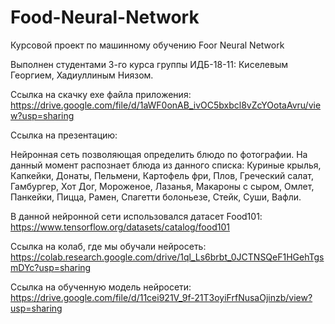 # Food-Neural-Network
Курсовой проект по машинному обучению Foor Neural Network

Выполнен студентами 3-го курса группы ИДБ-18-11: Киселевым Георгием, Хадиуллиным Ниязом.

Ссылка на скачку exe файла приложения: https://drive.google.com/file/d/1aWF0onAB_ivOC5bxbcl8vZcYOotaAvru/view?usp=sharing

Ссылка на презентацию: 

Нейронная сеть позволяющая определить блюдо по фотографии. На данный момент распознает блюда из данного списка: Куриные крылья, Капкейки, Донаты, Пельмени, Картофель фри, Плов, Греческий салат, Гамбургер, Хот Дог, Мороженое, Лазанья, Макароны с сыром, Омлет, Панкейки, Пицца, Рамен, Спагетти болоньезе, Стейк, Суши, Вафли.

В данной нейронной сети использовался датасет Food101:
https://www.tensorflow.org/datasets/catalog/food101

Ссылка на колаб, где мы обучали нейросеть: 
https://colab.research.google.com/drive/1ql_Ls6brbt_0JCTNSQeF1HGehTgsmDYc?usp=sharing

Ссылка на обученную модель нейросети: https://drive.google.com/file/d/11cei921V_9f-21T3oyiFrfNusaOjinzb/view?usp=sharing
